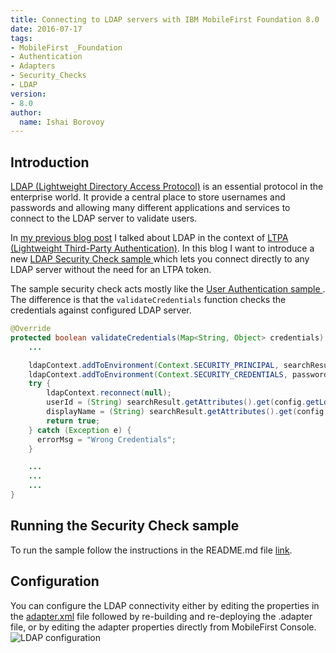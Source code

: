 ```yaml
---
title: Connecting to LDAP servers with IBM MobileFirst Foundation 8.0
date: 2016-07-17
tags:
- MobileFirst _Foundation
- Authentication
- Adapters
- Security_Checks
- LDAP
version:
- 8.0
author:
  name: Ishai Borovoy
---
```


## Introduction
[LDAP (Lightweight Directory Access Protocol)](https://www.wikiwand.com/en/Lightweight_Directory_Access_Protocol) is an essential protocol in the enterprise world. It provide a central place to store usernames and passwords and allowing many different applications and services to connect to the LDAP server to validate users.  

In [my previous blog post]({{site.baseurl}}/blog/2016/04/21/using-ldap-as-user-registry) I talked about LDAP in the context of [LTPA (Lightweight Third-Party Authentication)](https://www.wikiwand.com/en/IBM_Lightweight_Third-Party_Authentication). In this blog I want to introduce a new [LDAP Security Check sample ](https://github.com/mfpdev/ldap-sample) which lets you connect directly to any LDAP server without the need for an LTPA token.

The sample security check acts mostly like the [User Authentication sample ]({{site.baseurl}}/tutorials/en/foundation/8.0/authentication-and-security/user-authentication/security-check/). The difference is that the `validateCredentials` function checks the credentials against configured LDAP server.

```java
@Override
protected boolean validateCredentials(Map<String, Object> credentials) {
    ...

    ldapContext.addToEnvironment(Context.SECURITY_PRINCIPAL, searchResult.getName());
    ldapContext.addToEnvironment(Context.SECURITY_CREDENTIALS, password);
    try {
        ldapContext.reconnect(null);
        userId = (String) searchResult.getAttributes().get(config.getLdapUserAttribute()).get();
        displayName = (String) searchResult.getAttributes().get(config.getLdapNameAttribute()).get();
        return true;
    } catch (Exception e) {
      errorMsg = "Wrong Credentials";
    }

    ...
    ...
    ...
}
```

## Running the Security Check sample
To run the sample follow the instructions in the README.md file [link](https://github.com/mfpdev/ldap-sample/blob/master/readme.md).

## Configuration
You can configure the LDAP connectivity either by editing the properties in the [adapter.xml](https://github.com/mfpdev/ldap-sample/blob/master/src/main/adapter-resources/adapter.xml) file followed by re-building and re-deploying the .adapter file, or by editing the adapter properties directly from MobileFirst Console.
![LDAP configuration]({{site.baseurl}}/assets/blog/2016-17-07-connecting-to-LDAP-with-ibm-mobilefirst-foundation/ldap-configuration.png)
